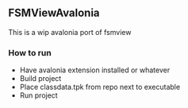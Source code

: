 ## FSMViewAvalonia

This is a wip avalonia port of fsmview

### How to run

* Have avalonia extension installed or whatever
* Build project
* Place classdata.tpk from repo next to executable
* Run project